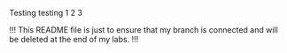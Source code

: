 Testing testing 1 2 3

!!!  This README file is just to ensure that my branch is connected and will be deleted at the end of my labs. !!!